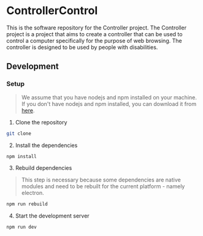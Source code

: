 # ControllerControl

This is the software repository for the Controller project. The Controller project is a project that aims to create a controller that can be used to control a computer specifically for the purpose of web browsing. The controller is designed to be used by people with disabilities.

## Development

### Setup

> We assume that you have nodejs and npm installed on your machine.
> If you don't have nodejs and npm installed, you can download it from [here](https://nodejs.org/en/download/).

1. Clone the repository
```bash
git clone 
```

2. Install the dependencies
```bash
npm install
```

3. Rebuild dependencies
> This step is necessary because some dependencies are native modules and need to be rebuilt for the current platform - namely electron.
```bash
npm run rebuild
```

4. Start the development server
```bash
npm run dev
```
